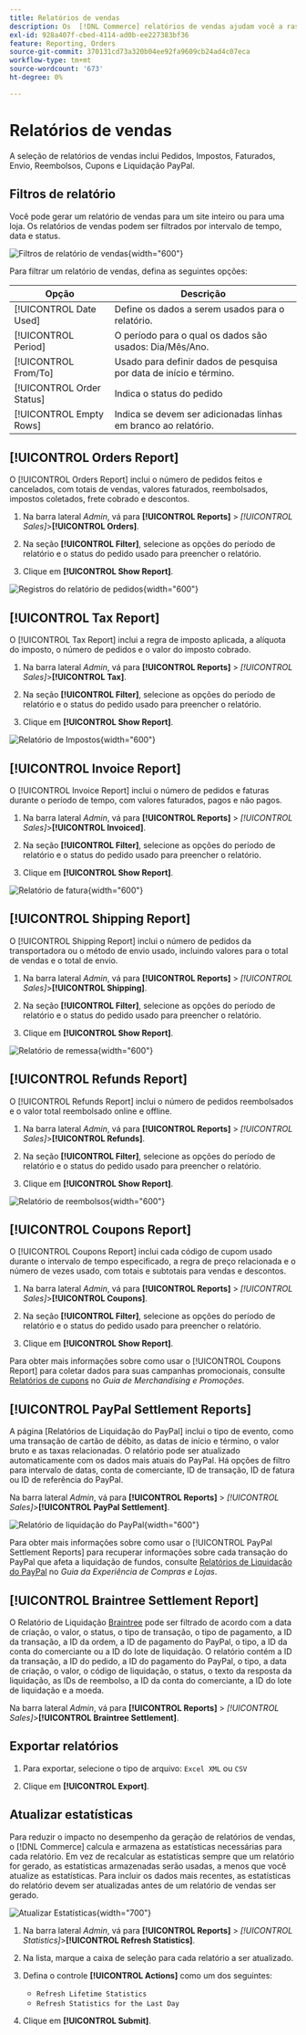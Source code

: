 ```yaml
---
title: Relatórios de vendas
description: Os  [!DNL Commerce] relatórios de vendas ajudam você a rastrear pedidos, impostos, faturas, remessa, reembolsos, cupons e liquidação do PayPal.
exl-id: 928a407f-cbed-4114-ad0b-ee227383bf36
feature: Reporting, Orders
source-git-commit: 370131cd73a320b04ee92fa9609cb24ad4c07eca
workflow-type: tm+mt
source-wordcount: '673'
ht-degree: 0%

---
```


# Relatórios de vendas

A seleção de relatórios de vendas inclui Pedidos, Impostos, Faturados, Envio, Reembolsos, Cupons e Liquidação PayPal.

## Filtros de relatório

Você pode gerar um relatório de vendas para um site inteiro ou para uma loja. Os relatórios de vendas podem ser filtrados por intervalo de tempo, data e status.

![Filtros de relatório de vendas](./assets/tax-report.png){width="600"}

Para filtrar um relatório de vendas, defina as seguintes opções:

| Opção | Descrição |
|--- |--- |
| [!UICONTROL Date Used] | Define os dados a serem usados para o relatório. |
| [!UICONTROL Period] | O período para o qual os dados são usados: Dia/Mês/Ano. |
| [!UICONTROL From/To] | Usado para definir dados de pesquisa por data de início e término. |
| [!UICONTROL Order Status] | Indica o status do pedido |
| [!UICONTROL Empty Rows] | Indica se devem ser adicionadas linhas em branco ao relatório. |

## [!UICONTROL Orders Report]

O [!UICONTROL Orders Report] inclui o número de pedidos feitos e cancelados, com totais de vendas, valores faturados, reembolsados, impostos coletados, frete cobrado e descontos.

1. Na barra lateral _Admin_, vá para **[!UICONTROL Reports]** > _[!UICONTROL Sales]_>**[!UICONTROL Orders]**.

1. Na seção **[!UICONTROL Filter]**, selecione as opções do período de relatório e o status do pedido usado para preencher o relatório.

1. Clique em **[!UICONTROL Show Report]**.

![Registros do relatório de pedidos](./assets/order-report-records.png){width="600"}

## [!UICONTROL Tax Report]

O [!UICONTROL Tax Report] inclui a regra de imposto aplicada, a alíquota do imposto, o número de pedidos e o valor do imposto cobrado.

1. Na barra lateral _Admin_, vá para **[!UICONTROL Reports]** > _[!UICONTROL Sales]_>**[!UICONTROL Tax]**.

1. Na seção **[!UICONTROL Filter]**, selecione as opções do período de relatório e o status do pedido usado para preencher o relatório.


1. Clique em **[!UICONTROL Show Report]**.

![Relatório de Impostos](./assets/tax-report-records.png){width="600"}

## [!UICONTROL Invoice Report]

O [!UICONTROL Invoice Report] inclui o número de pedidos e faturas durante o período de tempo, com valores faturados, pagos e não pagos.

1. Na barra lateral _Admin_, vá para **[!UICONTROL Reports]** > _[!UICONTROL Sales]_>**[!UICONTROL Invoiced]**.

1. Na seção **[!UICONTROL Filter]**, selecione as opções do período de relatório e o status do pedido usado para preencher o relatório.

1. Clique em **[!UICONTROL Show Report]**.

![Relatório de fatura](./assets/sales-invoiced.png){width="600"}

## [!UICONTROL Shipping Report]

O [!UICONTROL Shipping Report] inclui o número de pedidos da transportadora ou o método de envio usado, incluindo valores para o total de vendas e o total de envio.

1. Na barra lateral _Admin_, vá para **[!UICONTROL Reports]** > _[!UICONTROL Sales]_>**[!UICONTROL Shipping]**.

1. Na seção **[!UICONTROL Filter]**, selecione as opções do período de relatório e o status do pedido usado para preencher o relatório.

1. Clique em **[!UICONTROL Show Report]**.

![Relatório de remessa](./assets/shipping.png){width="600"}

## [!UICONTROL Refunds Report]

O [!UICONTROL Refunds Report] inclui o número de pedidos reembolsados e o valor total reembolsado online e offline.

1. Na barra lateral _Admin_, vá para **[!UICONTROL Reports]** > _[!UICONTROL Sales]_>**[!UICONTROL Refunds]**.

1. Na seção **[!UICONTROL Filter]**, selecione as opções do período de relatório e o status do pedido usado para preencher o relatório.

1. Clique em **[!UICONTROL Show Report]**.

![Relatório de reembolsos](./assets/sales-refunds.png){width="600"}

## [!UICONTROL Coupons Report]

O [!UICONTROL Coupons Report] inclui cada código de cupom usado durante o intervalo de tempo especificado, a regra de preço relacionada e o número de vezes usado, com totais e subtotais para vendas e descontos.

1. Na barra lateral _Admin_, vá para **[!UICONTROL Reports]** > _[!UICONTROL Sales]_>**[!UICONTROL Coupons]**.

1. Na seção **[!UICONTROL Filter]**, selecione as opções do período de relatório e o status do pedido usado para preencher o relatório.

1. Clique em **[!UICONTROL Show Report]**.

Para obter mais informações sobre como usar o [!UICONTROL Coupons Report] para coletar dados para suas campanhas promocionais, consulte [Relatórios de cupons](../merchandising-promotions/price-rules-cart-coupon.md#coupons-report) no _Guia de Merchandising e Promoções_.

<!--- ![Coupons Report](./assets/sales-coupons.png) need coupon data  -->

## [!UICONTROL PayPal Settlement Reports]

A página [Relatórios de Liquidação do PayPal] inclui o tipo de evento, como uma transação de cartão de débito, as datas de início e término, o valor bruto e as taxas relacionadas. O relatório pode ser atualizado automaticamente com os dados mais atuais do PayPal. Há opções de filtro para intervalo de datas, conta de comerciante, ID de transação, ID de fatura ou ID de referência do PayPal.

Na barra lateral _Admin_, vá para **[!UICONTROL Reports]** > _[!UICONTROL Sales]_>**[!UICONTROL PayPal Settlement]**.

![Relatório de liquidação do PayPal](./assets/reports-sales-paypal-settlement.png){width="600"}

Para obter mais informações sobre como usar o [!UICONTROL PayPal Settlement Reports] para recuperar informações sobre cada transação do PayPal que afeta a liquidação de fundos, consulte [Relatórios de Liquidação do PayPal](../stores-purchase/paypal-settlement-reports.md) no _Guia da Experiência de Compras e Lojas_.

## [!UICONTROL Braintree Settlement Report]

O Relatório de Liquidação [Braintree](../stores-purchase/braintree.md) pode ser filtrado de acordo com a data de criação, o valor, o status, o tipo de transação, o tipo de pagamento, a ID da transação, a ID da ordem, a ID de pagamento do PayPal, o tipo, a ID da conta do comerciante ou a ID do lote de liquidação. O relatório contém a ID da transação, a ID do pedido, a ID do pagamento do PayPal, o tipo, a data de criação, o valor, o código de liquidação, o status, o texto da resposta da liquidação, as IDs de reembolso, a ID da conta do comerciante, a ID do lote de liquidação e a moeda.

Na barra lateral _Admin_, vá para **[!UICONTROL Reports]** > _[!UICONTROL Sales]_>**[!UICONTROL Braintree Settlement]**.

<!--- ![Braintree Settlement Report](./assets/braintree-settlement.png) need a Braintree connection to update report screen -->

## Exportar relatórios

1. Para exportar, selecione o tipo de arquivo: `Excel XML` ou `CSV`

1. Clique em **[!UICONTROL Export]**.

## Atualizar estatísticas

Para reduzir o impacto no desempenho da geração de relatórios de vendas, o [!DNL Commerce] calcula e armazena as estatísticas necessárias para cada relatório. Em vez de recalcular as estatísticas sempre que um relatório for gerado, as estatísticas armazenadas serão usadas, a menos que você atualize as estatísticas. Para incluir os dados mais recentes, as estatísticas do relatório devem ser atualizadas antes de um relatório de vendas ser gerado.

![Atualizar Estatísticas](./assets/refresh-stats.png){width="700"}

1. Na barra lateral _Admin_, vá para **[!UICONTROL Reports]** > _[!UICONTROL Statistics]_>**[!UICONTROL Refresh Statistics]**.

1. Na lista, marque a caixa de seleção para cada relatório a ser atualizado.

1. Defina o controle **[!UICONTROL Actions]** como um dos seguintes:

   - `Refresh Lifetime Statistics`
   - `Refresh Statistics for the Last Day`

1. Clique em **[!UICONTROL Submit]**.
